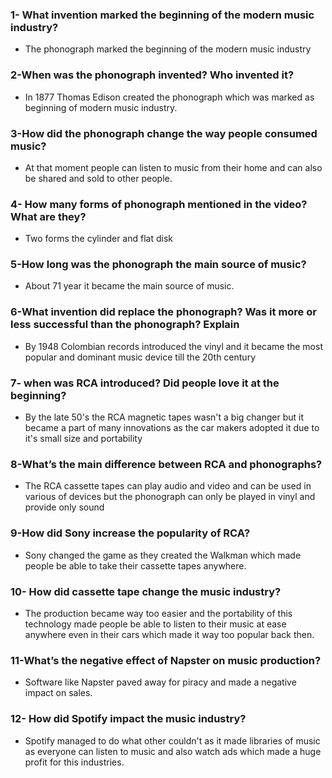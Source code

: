### **1- What invention marked the beginning of the modern music industry?**
- The phonograph marked the beginning of the modern music industry

### 2-When was the phonograph invented? Who invented it?
- In 1877 Thomas Edison created the phonograph which was marked as beginning of modern music industry.

### 3-How did the phonograph change the way people consumed music?
- At that moment people can listen to music from their home and can also be shared and sold to other people.

### 4- How many forms of phonograph mentioned in the video? What are they?
- Two forms the cylinder and flat disk

### 5-How long was the phonograph the main source of music?
- About 71 year it became the main source of music.

### 6-What invention did replace the phonograph? Was it more or less successful than the phonograph? Explain
- By 1948 Colombian records introduced the vinyl and it became the most popular and dominant music device till the 20th century
### 7- when was RCA introduced? Did people love it at the beginning?
- By the late 50's the RCA magnetic tapes wasn't a big changer but it became a part of many innovations as the car makers adopted it due to it's small size and portability

### 8-What’s the main difference between RCA and phonographs?
- The RCA cassette tapes can play audio and video and can be used in various of devices but the phonograph can only be played in vinyl and provide only sound

### 9-How did Sony increase the popularity of RCA?
- Sony changed the game as they created the Walkman which made people be able to take their cassette tapes anywhere.

### 10- How did cassette tape change the music industry?
- The production became way too easier and the portability of this technology made people be able to listen to their music at ease anywhere even in their cars which made it way too popular back then.
### 11-What’s the negative effect of Napster on music production?
- Software like Napster paved away for piracy and made a negative impact on sales.
### 12- How did Spotify impact the music industry?
- Spotify managed to do what other couldn't as it made libraries of music as everyone can listen to music and also watch ads which made a huge profit for this industries.